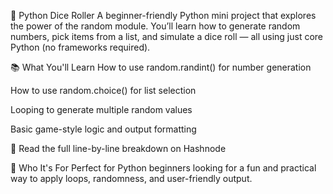 🎲 Python Dice Roller
A beginner-friendly Python mini project that explores the power of the random module. You’ll learn how to generate random numbers, pick items from a list, and simulate a dice roll — all using just core Python (no frameworks required).

📚 What You'll Learn
How to use random.randint() for number generation

How to use random.choice() for list selection

Looping to generate multiple random values

Basic game-style logic and output formatting

📖 Read the full line-by-line breakdown on Hashnode

🐍 Who It's For
Perfect for Python beginners looking for a fun and practical way to apply loops, randomness, and user-friendly output.

